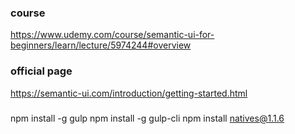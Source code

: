 

### course
https://www.udemy.com/course/semantic-ui-for-beginners/learn/lecture/5974244#overview

### official page
https://semantic-ui.com/introduction/getting-started.html

###
npm install -g gulp
npm install -g gulp-cli
npm install natives@1.1.6
